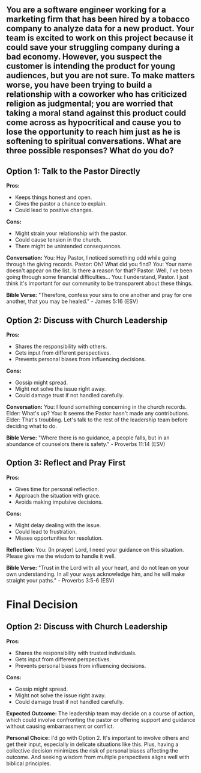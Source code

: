 ## You are a software engineer working for a marketing firm that has been hired by a tobacco company to analyze data for a new product. Your team is excited to work on this project because it could save your struggling company during a bad economy. However, you suspect the customer is intending the product for young audiences, but you are not sure. To make matters worse, you have been trying to build a relationship with a coworker who has criticized religion as judgmental; you are worried that taking a moral stand against this product could come across as hypocritical and cause you to lose the opportunity to reach him just as he is softening to spiritual conversations. What are three possible responses? What do you do?

## Option 1: Talk to the Pastor Directly

**Pros:**
- Keeps things honest and open.
- Gives the pastor a chance to explain.
- Could lead to positive changes.

**Cons:**
- Might strain your relationship with the pastor.
- Could cause tension in the church.
- There might be unintended consequences.

**Conversation:**
You: Hey Pastor, I noticed something odd while going through the giving records.
Pastor: Oh? What did you find?
You: Your name doesn't appear on the list. Is there a reason for that?
Pastor: Well, I've been going through some financial difficulties...
You: I understand, Pastor. I just think it's important for our community to be transparent about these things.

**Bible Verse:** "Therefore, confess your sins to one another and pray for one another, that you may be healed." - James 5:16 (ESV)

## Option 2: Discuss with Church Leadership

**Pros:**
- Shares the responsibility with others.
- Gets input from different perspectives.
- Prevents personal biases from influencing decisions.

**Cons:**
- Gossip might spread.
- Might not solve the issue right away.
- Could damage trust if not handled carefully.

**Conversation:**
You: I found something concerning in the church records.
Elder: What's up?
You: It seems the Pastor hasn't made any contributions.
Elder: That's troubling. Let's talk to the rest of the leadership team before deciding what to do.

**Bible Verse:** "Where there is no guidance, a people falls, but in an abundance of counselors there is safety." - Proverbs 11:14 (ESV)

## Option 3: Reflect and Pray First

**Pros:**
- Gives time for personal reflection.
- Approach the situation with grace.
- Avoids making impulsive decisions.

**Cons:**
- Might delay dealing with the issue.
- Could lead to frustration.
- Misses opportunities for resolution.

**Reflection:**
You: (In prayer) Lord, I need your guidance on this situation. Please give me the wisdom to handle it well.

**Bible Verse:** "Trust in the Lord with all your heart, and do not lean on your own understanding. In all your ways acknowledge him, and he will make straight your paths." - Proverbs 3:5-6 (ESV)

# Final Decision

## Option 2: Discuss with Church Leadership

**Pros:**
- Shares the responsibility with trusted individuals.
- Gets input from different perspectives.
- Prevents personal biases from influencing decisions.

**Cons:**
- Gossip might spread.
- Might not solve the issue right away.
- Could damage trust if not handled carefully.

**Expected Outcome:** The leadership team may decide on a course of action, which could involve confronting the pastor or offering support and guidance without causing embarrassment or conflict.

**Personal Choice:** I'd go with Option 2. It's important to involve others and get their input, especially in delicate situations like this. Plus, having a collective decision minimizes the risk of personal biases affecting the outcome. And seeking wisdom from multiple perspectives aligns well with biblical principles.